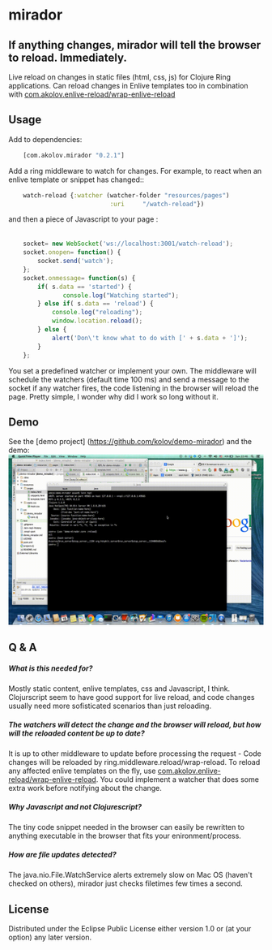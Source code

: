 # mirador
## If anything changes, mirador will tell the browser to reload. Immediately.

Live reload on changes in static files (html, css, js) for Clojure Ring applications. Can reload 
changes in Enlive templates too in combination with [com.akolov.enlive-reload/wrap-enlive-reload](https://github.com/kolov/enlive-reload)

## Usage

Add to dependencies:
```clojure
    [com.akolov.mirador "0.2.1"]
```    
    
Add a ring middleware to watch for changes. For example, to react when an
enlive template or snippet has changed::
```clojure
    watch-reload {:watcher (watcher-folder "resources/pages")
                            :uri     "/watch-reload"})
```                            
and then a piece of Javascript to your page :
```javascript

    socket= new WebSocket('ws://localhost:3001/watch-reload');
    socket.onopen= function() {
        socket.send('watch');
    };
    socket.onmessage= function(s) {
        if( s.data == 'started') {
               console.log("Watching started");
        } else if( s.data == 'reload') {
            console.log("reloading");
            window.location.reload();
        } else {
            alert('Don\'t know what to do with [' + s.data + ']');
        }
    };

```   
    
You set a predefined watcher or implement your own. The middleware will schedule the watchers
(default time 100 ms)
and send a message to the socket if any watcher fires,
the code listening in the browser will reload the page.
Pretty simple, I wonder why did I work so long without it.

## Demo

See the [demo project] (https://github.com/kolov/demo-mirador) and the demo: ![video](https://github.com/kolov/mirador/blob/develop/doc/video.gif)

## Q & A

##### What is this needed for?
Mostly static content, enlive templates, css and Javascript, I think. Clojurscript seem to have good support for live reload, and code changes usually need more sofisticated scenarios than just reloading.
##### The watchers will detect the change and the browser will reload, but how will the reloaded content be up to date?
It is up to other middleware to update before processing the request - Code changes will be reloaded by ring.middleware.reload/wrap-reload. To reload any affected enlive templates on the fly, use [com.akolov.enlive-reload/wrap-enlive-reload](https://github.com/kolov/enlive-reload). You could implement a watcher that does some extra work before notifying about the change.
##### Why Javascript and not Clojurescript?
The tiny code snippet needed in the browser can easily be rewritten to anything executable in the browser that fits your enironment/process.
##### How are file updates detected?
The java.nio.File.WatchService alerts extremely slow on Mac OS (haven't checked on others), mirador just checks filetimes few times a second.  


## License

Distributed under the Eclipse Public License either version 1.0 or (at
your option) any later version.
